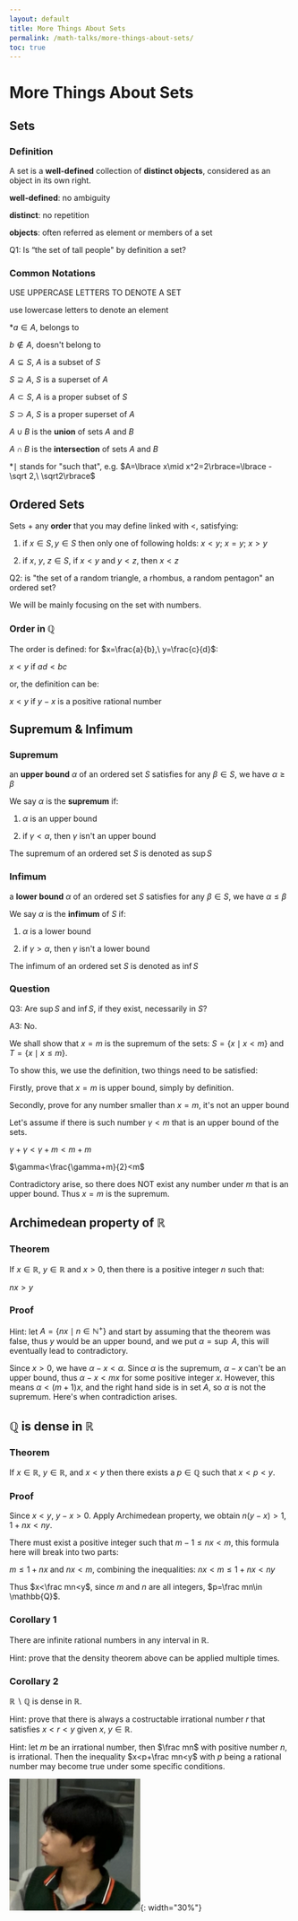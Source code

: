 ```yaml
---
layout: default
title: More Things About Sets
permalink: /math-talks/more-things-about-sets/
toc: true
---
```


# More Things About Sets

## Sets

### Definition

A set is a **well-defined** collection of **distinct objects**, considered as an object in its own right.

**well-defined**: no ambiguity

**distinct**: no repetition

**objects**: often referred as element or members of a set

Q1: Is “the set of tall people" by definition a set?

### Common Notations

USE UPPERCASE LETTERS TO DENOTE A SET

use lowercase letters to denote an element

*$a\in A$, belongs to

$b\notin A$, doesn't belong to

$A\subseteq S$, $A$ is a subset of $S$

$S\supseteq A$, $S$ is a superset of $A$

$A\subset S$, $A$ is a proper subset of $S$

$S\supset A$, $S$ is a proper superset of $A$

$A\cup B$ is the **union** of sets $A$ and $B$

$A\cap B$ is the **intersection** of sets $A$ and $B$

*$\mid$ stands for "such that", e.g. $A=\lbrace x\mid x^2=2\rbrace=\lbrace - \sqrt 2,\ \sqrt2\rbrace$

## Ordered Sets

Sets + any **order** that you may define linked with <, satisfying:

1. if $x\in S, y\in S$ then only one of following holds:
   $x<y;\ x=y;\ x>y$

2. if $x,\ y,\ z\in S$, if $x<y$ and $y<z$, then $x<z$

Q2: is "the set of a random triangle, a rhombus, a random pentagon" an ordered set?

We will be mainly focusing on the set with numbers.    

### Order in $\mathbb{Q}$

The order is defined: for $x=\frac{a}{b},\ y=\frac{c}{d}$:

$x<y$ if $ad<bc$

or, the definition can be:

$x<y$ if $y-x$ is a positive rational number

## Supremum & Infimum

### Supremum

an **upper bound** $\alpha$ of an ordered set $S$ satisfies for any $\beta\in S$, we have $\alpha\ge\beta$

We say $\alpha$ is the **supremum** if:

1) $\alpha$ is an upper bound

2) if $\gamma<\alpha$, then $\gamma$ isn't an upper bound

The supremum of an ordered set $S$ is denoted as $\sup S$

### Infimum

a **lower bound** $\alpha$ of an ordered set $S$ satisfies for any $\beta\in S$, we have $\alpha\le\beta$

We say $\alpha$ is the **infimum** of $S$ if:

1. $\alpha$ is a lower bound

2. if $\gamma>\alpha$, then $\gamma$ isn't a lower bound

The infimum of an ordered set $S$ is denoted as $\inf S$

### Question

Q3: Are $\sup S$ and $\inf S$, if they exist, necessarily in $S$?

A3: No.

We shall show that $x=m$ is the supremum of the sets: $S=\lbrace x\mid x<m\rbrace$ and $T=\lbrace x\mid x\le m\rbrace$.

To show this, we use the definition, two things need to be satisfied:

Firstly, prove that $x=m$ is upper bound, simply by definition.

Secondly, prove for any number smaller than $x=m$, it's not an upper bound

Let's assume if there is such number $\gamma<m$ that is an upper bound of the sets. 

$\gamma+\gamma<\gamma+m<m+m$

$\gamma<\frac{\gamma+m}{2}<m$

Contradictory arise, so there does NOT exist any number under $m$ that is an upper  bound. Thus $x=m$ is the supremum.

## Archimedean property of $\mathbb{R}$

### Theorem

If $x\in \mathbb{R},\ y\in \mathbb{R}$ and $x>0$, then there is a positive integer $n$ such that:

$nx>y$

### Proof

Hint: let $A=\lbrace nx\mid n\in \mathbb{N}^+\rbrace$ and start by assuming that the theorem was false, thus $y$  would be an upper bound, and we put $\alpha=\sup\ A$, this will eventually lead to contradictory.

Since $x>0$, we have $\alpha-x<\alpha$. Since $\alpha$ is the supremum, $\alpha-x$ can't be an upper bound, thus $\alpha-x<mx$ for some positive integer $x$. However, this means $\alpha<(m+1)x$, and the right hand side is in set $A$, so $\alpha$ is not the supremum. Here's when contradiction arises.

## $\mathbb{Q}$ is dense in $\mathbb{R}$

### Theorem

If $x\in \mathbb{R}$, $y\in \mathbb{R}$, and $x<y$ then there exists a $p\in\mathbb{Q}$ such that $x<p<y$.

### Proof

Since $x<y$, $y-x>0$. Apply Archimedean property, we obtain $n(y-x)>1$, $1+nx<ny$.

There must exist a positive integer such that $m-1\le nx<m$, this formula here will break into two parts:

$m\le 1+nx$ and $nx<m$, combining the inequalities: $nx<m\le1+nx<ny$

Thus $x<\frac mn<y$, since $m$ and $n$ are all integers, $p=\frac mn\in \mathbb{Q}$.

### Corollary 1

There are infinite rational numbers in any interval in $\mathbb{R}$.

Hint: prove that the density theorem above can be applied multiple times.

### Corollary 2

$\mathbb{R}\backslash{\mathbb{Q}}$ is dense in $\mathbb{R}$.

Hint: prove that there is always a costructable irrational number $r$ that satisfies $x<r<y$ given $x,\ y\in \mathbb{R}$.

Hint: let $m$ be an irrational number, then $\frac mn$ with positive number $n$, is irrational. Then the inequality $x<p+\frac mn<y$ with $p$ being a rational number may become true under some specific conditions.

![](/easter-eggs/Jibba.png){: width="30%"}

